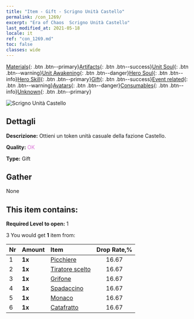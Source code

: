 ```yaml
---
title: "Item - Gift - Scrigno Unità Castello"
permalink: /con_1269/
excerpt: "Era of Chaos  Scrigno Unità Castello"
last_modified_at: 2021-05-18
locale: it
ref: "con_1269.md"
toc: false
classes: wide
---
```

 [Materials](/ItemsIT/){: .btn .btn--primary}[Artifacts](/ItemsIT/Artifacts/){: .btn .btn--success}[Unit Soul](/ItemsIT/UnitSoul/){: .btn .btn--warning}[Unit Awakening](/ItemsIT/UnitAwakening/){: .btn .btn--danger}[Hero Soul](/ItemsIT/HeroSoul/){: .btn .btn--info}[Hero Skill](/ItemsIT/HeroSkill/){: .btn .btn--primary}[Gift](/ItemsIT/Gift/){: .btn .btn--success}[Event related](/ItemsIT/Events/){: .btn .btn--warning}[Avatars](/ItemsIT/Avatars/){: .btn .btn--danger}[Consumables](/ItemsIT/Consumables/){: .btn .btn--info}[Unknown](/ItemsIT/Unknown/){: .btn .btn--primary}

 ![Scrigno Unità Castello](/images/t/i_904001.png)

## Dettagli
 **Descrizione:** Ottieni un token unità casuale della fazione Castello.

 **Quality:** <span style="color: #DA70D6">OK</span>

 **Type:** Gift

## Gather

  None

## This item contains:

 **Required Level to open:** 1

 3 You would get **1** item  from:

  | Nr | Amount |     Item    | Drop Rate,% |
  |:---|:-------|:------------|:---------:|
  | 1 |  **1x** | [Picchiere](/ItemsIT/unt_190/) | 16.67 | 
  | 2 |  **1x** | [Tiratore scelto](/ItemsIT/unt_191/) | 16.67 | 
  | 3 |  **1x** | [Grifone](/ItemsIT/unt_192/) | 16.67 | 
  | 4 |  **1x** | [Spadaccino](/ItemsIT/unt_193/) | 16.67 | 
  | 5 |  **1x** | [Monaco](/ItemsIT/unt_194/) | 16.67 | 
  | 6 |  **1x** | [Catafratto](/ItemsIT/unt_195/) | 16.67 | 
